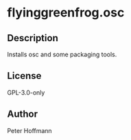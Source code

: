 # flyinggreenfrog.osc

## Description

Installs osc and some packaging tools.

## License

GPL-3.0-only

## Author

Peter Hoffmann
